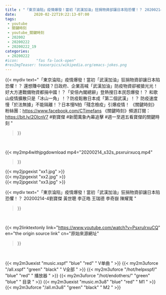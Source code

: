 ```yaml
---
title : "「東京淪陷」疫情爆發！當初「武漢加油」狂捐物資卻讓日本陷恐懼！？ 20200214-4劉寶傑 黃世聰 李正皓 王瑞德 李奇嶽 陳耀寬 "
date:        2020-02-22T19:22:13-07:00
tags:
 - youtube
 - 關鍵時刻
 - youtube_關鍵時刻
 - 202002
 - 20200222
 - 20200222_19
categories:
 - 20200222
#icon:        "fas fa-lock-open"
#resImgTeaser: teaserpics/wikipedia.org/emacs-jokes.png
---
```


{{< mydiv text="「東京淪陷」疫情爆發！當初「武漢加油」狂捐物資卻讓日本陷恐懼！？ 還想賺中國錢？日政府、企業高喊「武漢加油」防疫物資卻被搶光光！ 好大方連戰備物資都捐中國！？「安倍內閣總辭」登熱搜日本民怨爆發！？ 和歌山疫情擴散只是「冰山一角」！？防疫鬆散日本成「第二個武漢」！？ 防疫速度慢「於法無據」不能隔離！？日本慢N拍「殘念檢疫」引爆疫情！  《關鍵時刻》粉絲團：https://www.facebook.com/CTimefans 《關鍵時刻》頻道訂閱：https://bit.ly/2OlcnV7  #劉寶傑 #新聞萬象內幕追擊 #週一至週五看寶傑的關鍵時刻 "
>}}
<br>


{{< my2mp4withjpgdownload mp4="20200214_s32s_psxruirxucq.mp4"
>}}

{{< my2jpgexist "xx1.jpg" >}}<br>
{{< my2jpgexist "xx2.jpg" >}}<br>
{{< my2jpgexist "xx3.jpg" >}}<br>



{{< mydiv text="「東京淪陷」疫情爆發！當初「武漢加油」狂捐物資卻讓日本陷恐懼！？ 20200214-4劉寶傑 黃世聰 李正皓 王瑞德 李奇嶽 陳耀寬 "
>}}
<br>

{{< my2linktextonly link="https://www.youtube.com/watch?v=PsxruIrxuCQ"
en="the origin source link" cn="原始來源網址"
>}}


<br>

{{< my2m3uexist "music.xspf"        "blue"   "red"    " V单曲 " >}} {{< my2m3uforce "/all.xspf"         "green"  "black"  " V全部 " >}} {{< my2m3uforce "/hot/helpxspf/"    "blue"   "red"    " 播放器 " >}} {{< my2m3uforce "/hot/endothers/"   "green"  "blue"   " 目录 " >}} {{< my2m3uexist "music.m3u8"        "blue"   "red"    " M1 " >}} {{< my2m3uforce "/all.m3u8"         "green"  "black"  " M2 " >}} 
